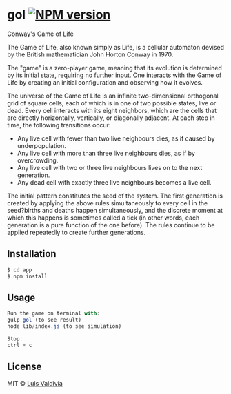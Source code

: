 # gol [![NPM version][npm-image]][npm-url]
Conway&#39;s Game of Life

The Game of Life, also known simply as Life, is a cellular automaton devised by the British mathematician John Horton Conway in 1970.

The "game" is a zero-player game, meaning that its evolution is determined by its initial state, requiring no further input. One interacts with the Game of Life by creating an initial configuration and observing how it evolves.

The universe of the Game of Life is an infinite two-dimensional orthogonal grid of square cells, each of which is in one of two possible states, live or dead. Every cell interacts with its eight neighbors, which are the cells that are directly horizontally, vertically, or diagonally adjacent. At each step in time, the following transitions occur:

- Any live cell with fewer than two live neighbours dies, as if caused by underpopulation.
- Any live cell with more than three live neighbours dies, as if by overcrowding.
- Any live cell with two or three live neighbours lives on to the next generation.
- Any dead cell with exactly three live neighbours becomes a live cell.

The initial pattern constitutes the seed of the system. The first generation is created by applying the above rules simultaneously to every cell in the seed?births and deaths happen simultaneously, and the discrete moment at which this happens is sometimes called a tick (in other words, each generation is a pure function of the one before). The rules continue to be applied repeatedly to create further generations.

## Installation

```sh
$ cd app 
$ npm install
```

## Usage

```js
Run the game on terminal with:
gulp gol (to see result)
node lib/index.js (to see simulation)

Stop:
ctrl + c
```
## License

MIT © [Luis Valdivia](kolimpri.com)


[npm-image]: https://badge.fury.io/js/gol.svg
[npm-url]: https://npmjs.org/package/gol
